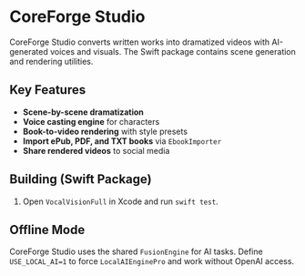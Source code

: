 # CoreForge Studio

CoreForge Studio converts written works into dramatized videos with AI-generated
voices and visuals. The Swift package contains scene generation and rendering
utilities.

## Key Features
- **Scene-by-scene dramatization**
- **Voice casting engine** for characters
- **Book-to-video rendering** with style presets
- **Import ePub, PDF, and TXT books** via `EbookImporter`
- **Share rendered videos** to social media

## Building (Swift Package)
1. Open `VocalVisionFull` in Xcode and run `swift test`.

## Offline Mode
CoreForge Studio uses the shared `FusionEngine` for AI tasks. Define
`USE_LOCAL_AI=1` to force `LocalAIEnginePro` and work without OpenAI access.
